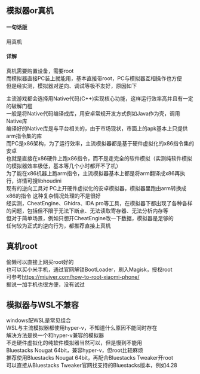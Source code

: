 ## 模拟器or真机
#### 一句话版  
用真机
#### 详解  
真机需要购置设备，需要root  
而模拟器直接PC装上就能用，基本直接带root，PC与模拟器互相操作也方便  
但是经实测，模拟器对逆向、调试等极不友好，原因如下   
  
主流游戏都会选择用Native代码(C++)实现核心功能，这样运行效率高并且有一定的破解门槛  
一般是将Native代码编译成库，用安卓常规开发方式例如Java作为壳，调用Native库  
编译好的Native库是与平台相关的，由于市场现状，市面上的apk基本上只提供arm指令集的库  
而PC是x86架构，为了运行效率，主流模拟器都是基于硬件虚拟化的x86指令集的安卓  
也就是直接在x86硬件上跑x86指令，而不是走完全的软件模拟（实测纯软件模拟的模拟器效率极低，基本等几个小时都开不了机）  
为了能在x86机器上跑arm指令，主流模拟器基本上都是将arm翻译成x86再执行，详情可搜libhoudini  
现有的逆向工具对 PC上开硬件虚拟化的安卓模拟器，模拟器里跑由arm转换成x86的指令 这种复杂情况处理的不是很好  
经实测，CheatEngine、Ghidra、IDA pro等工具，在模拟器下都出现了各种各样的问题，包括但不限于无法下断点、无法读取寄存器、无法分析内存等  
但对于简单场景，例如只想开CheatEngine改一下数据，模拟器是足够的  
任何较为正式的逆向行为，都推荐直接上真机  

## 真机root  
偷懒可以直接上网买root好的  
也可以买小米手机，通过官网解锁BootLoader，刷入Magisk，授权root  
可参考<https://miuiver.com/how-to-root-xiaomi-phone/>  
据说一加手机也很方便，没有试过  

## 模拟器与WSL不兼容  
windows配WSL是常见组合  
WSL与主流模拟器都使用hyper-v，不知道什么原因不能同时存在  
解决方法是换一个和hyper-v兼容的模拟器  
不走硬件虚拟化的纯软件模拟器当然可以，但是慢到不能用  
Bluestacks Nougat 64bit，兼容hyper-v，但root比较麻烦  
推荐使用Bluestacks Nougat 64bit，再配合Bluestacks Tweaker开root  
可以直接从Bluestacks Tweaker官网找支持的Bluestacks版本，例如4.28  

